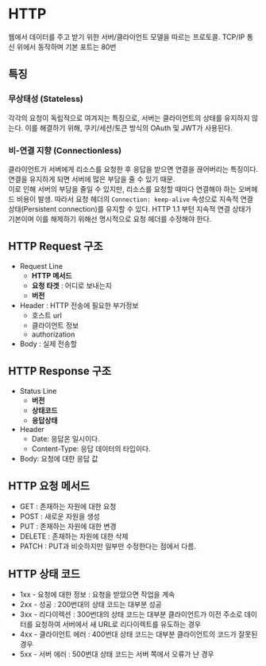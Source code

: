 # HTTP
웹에서 데이터를 주고 받기 위한 서버/클라이언트 모델을 따르는 프로토콜. TCP/IP 통신 위에서 동작하며 기본 포트는 80번

## 특징
### 무상태성 (Stateless)
각각의 요청이 독립적으로 여겨지는 특징으로, 서버는 클라이언트의 상태를 유지하지 않는다. 이를 해결하기 위해, 쿠키/세션/토큰 방식의 OAuth 및 JWT가 사용된다.

### 비-연결 지향 (Connectionless)
클라이언트가 서버에게 리소스를 요청한 후 응답을 받으면 연결을 끊어버리는 특징이다. 연결을 유지하게 되면 서버에 많은 부담을 줄 수 있기 때문.<br>
이로 인해 서버의 부담을 줄일 수 있지만, 리소스를 요청할 때마다 연결해야 하는 오버헤드 비용이 발생. 따라서 요청 헤더의 ```Connection: keep-alive``` 속성으로 지속적 연결 상태(Persistent connection)를 유지할 수 있다. HTTP 1.1 부턴 지속적 연결 상태가 기본이며 이를 해제하기 위해선 명시적으로 요청 헤더를 수정해야 한다.

## HTTP Request 구조
- Request Line
  - **HTTP 메서드**
  - **요청 타겟** : 어디로 보내는지
  - **버전**
 - Header : HTTP 전송에 필요한 부가정보
   - 호스트 url
   - 클라이언트 정보
   - authorization
 - Body : 실제 전송할 
 
## HTTP Response 구조
- Status Line
  - **버전**
  - **상태코드**
  - **응답상태**
 - Header
   - Date: 응답온 일시이다.
   - Content-Type: 응답 데이터의 타입이다.
 - Body: 요청에 대한 응답 값
 
  

## HTTP 요청 메서드
- GET : 존재하는 자원에 대한 요청
- POST : 새로운 자원을 생성
- PUT : 존재하는 자원에 대한 변경
- DELETE : 존재하는 자원에 대한 삭제
- PATCH : PUT과 비슷하지만 일부만 수정한다는 점에서 다름.


## HTTP 상태 코드
- 1xx - 요청에 대한 정보 : 요청을 받았으면 작업을 계속
- 2xx - 성공 : 200번대의 상태 코드는 대부분 성공
- 3xx - 리다이렉션 : 300번대의 상태 코드는 대부분 클라이언트가 이전 주소로 데이터를 요청하여 서버에서 새 URL로 리다이렉트를 유도하는 경우
- 4xx - 클라이언트 에러 : 400번대 상태 코드는 대부분 클라이언트의 코드가 잘못된 경우
- 5xx - 서버 에러 : 500번대 상태 코드는 서버 쪽에서 오류가 난 경우




